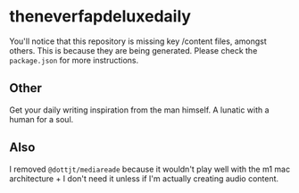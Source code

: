 # theneverfapdeluxedaily

You'll notice that this repository is missing key /content files, amongst others. This is because they are being generated. Please check the `package.json` for more instructions.

## Other

Get your daily writing inspiration from the man himself. A lunatic with a human for a soul.

## Also

I removed `@dottjt/mediareade` because it wouldn't play well with the m1 mac architecture + I don't need it unless if I'm actually creating audio content.
